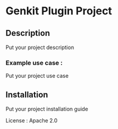 # Genkit Plugin Project

## Description
Put your project description

### Example use case :
Put your project use case

## Installation
Put your project installation guide

License : Apache 2.0